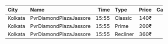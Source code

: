 | City    | Name                   |  Time | Type     | Price | Capacity | Booked |
| :------ | :--------------------- | ----: | :------- | ----: | -------: | -----: |
| Kolkata | PvrDiamondPlazaJassore | 15:55 | Classic  |  140₹ |       50 |      0 |
| Kolkata | PvrDiamondPlazaJassore | 15:55 | Prime    |  200₹ |        5 |      2 |
| Kolkata | PvrDiamondPlazaJassore | 15:55 | Recliner |  360₹ |        6 |      0 |